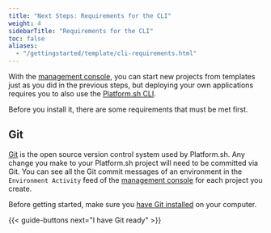 ```yaml
---
title: "Next Steps: Requirements for the CLI"
weight: 4
sidebarTitle: "Requirements for the CLI"
toc: false
aliases:
  - "/gettingstarted/template/cli-requirements.html"
---
```


With the [management console](/administration/web/_index.md), you can start new projects from templates just as you did in the previous steps, but deploying your own applications requires you to also use the [Platform.sh CLI](/development/cli/_index.md).

Before you install it, there are some requirements that must be met first.

## Git

[Git](/development/tools.md#git) is the open source version control system used by Platform.sh. Any change you make to your Platform.sh project will need to be committed via Git. You can see all the Git commit messages of an environment in the `Environment Activity` feed of the [management console](/administration/web/_index.md) for each project you create.

Before getting started, make sure you [have Git installed](https://git-scm.com/) on your computer.

{{< guide-buttons next="I have Git ready" >}}
